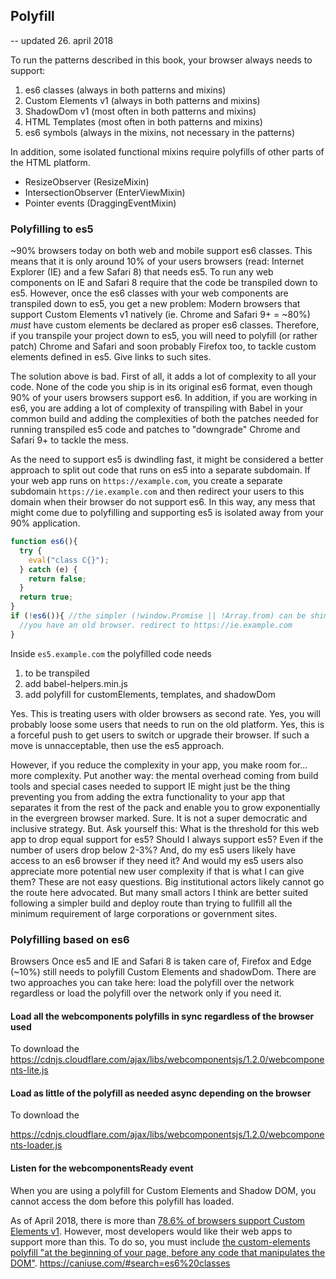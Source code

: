 ## Polyfill
 -- updated 26. april 2018

To run the patterns described in this book, your browser always needs to support:

1. es6 classes          (always in both patterns and mixins)
2. Custom Elements v1   (always in both patterns and mixins)
3. ShadowDom v1         (most often in both patterns and mixins)
4. HTML Templates       (most often in both patterns and mixins)
5. es6 symbols          (always in the mixins, not necessary in the patterns)

In addition, some isolated functional mixins require polyfills of other parts of the HTML platform.

* ResizeObserver        (ResizeMixin)
* IntersectionObserver  (EnterViewMixin)
* Pointer events        (DraggingEventMixin)

### Polyfilling to es5
~90% browsers today on both web and mobile support es6 classes. 
This means that it is only around 10% of your users browsers (read: Internet Explorer (IE) and a few Safari 8)
that needs es5. 
To run any web components on IE and Safari 8 require that the code be transpiled down to es5.
However, once the es6 classes with your web components are transpiled down to es5, you get a new problem:
Modern browsers that support Custom Elements v1 natively (ie. Chrome and Safari 9+ = ~80%) 
*must* have custom elements be declared as proper es6 classes. 
Therefore, if you transpile your project down to es5, you will need to polyfill (or rather patch)
Chrome and Safari and soon probably Firefox too, to tackle custom elements defined in es5.
Give links to such sites.

The solution above is bad. First of all, it adds a lot of complexity to all your code.
None of the code you ship is in its original es6 format, 
even though 90% of your users browsers support es6. 
In addition, if you are working in es6, you are adding a lot of complexity of transpiling 
with Babel in your common build and adding the complexities of both the patches needed for 
running transpiled es5 code and patches to "downgrade" Chrome and Safari 9+ to tackle the mess.

As the need to support es5 is dwindling fast, it might be considered a better approach to 
split out code that runs on es5 into a separate subdomain.
If your web app runs on `https://example.com`, you create a separate subdomain `https://ie.example.com`
and then redirect your users to this domain when their browser do not support es6.
In this way, any mess that might come due to polyfilling and supporting es5 is isolated 
away from your 90% application.

```javascript
function es6(){                                                 
  try {                                                           
    eval("class C{}");
  } catch (e) { 
    return false; 
  }
  return true;
}
if (!es6()){ //the simpler (!window.Promise || !Array.from) can be shimmed, so this is not 100% safe
  //you have an old browser. redirect to https://ie.example.com
}

```
Inside `es5.example.com` the polyfilled code needs
1. to be transpiled
2. add babel-helpers.min.js
3. add polyfill for customElements, templates, and shadowDom

Yes. This is treating users with older browsers as second rate. Yes, you will probably loose some users
that needs to run on the old platform. Yes, this is a forceful push to get users to switch or upgrade their
browser. If such a move is unnacceptable, then use the es5 approach.

However, if you reduce the complexity in your app, you make room for... more complexity.
Put another way: the mental overhead coming from build tools and special cases needed to support IE might
just be the thing preventing you from adding the extra functionality to your app that separates it from the 
rest of the pack and enable you to grow exponentially in the evergreen browser marked. Sure. 
It is not a super democratic and inclusive strategy. But. Ask yourself this: 
What is the threshold for this web app to drop equal support for es5? 
Should I always support es5? Even if the number of users drop below 2-3%? 
And, do my es5 users likely have access to an es6 browser if they need it? 
And would my es5 users also appreciate more potential new user complexity if that is what I can give them?
These are not easy questions. Big institutional actors likely cannot go the route here advocated. 
But many small actors I think are better suited following a simpler build and deploy route than trying to
fullfill all the minimum requirement of large corporations or government sites.

### Polyfilling based on es6
Browsers 
Once es5 and IE and Safari 8 is taken care of, Firefox and Edge (~10%) still needs to polyfill
Custom Elements and shadowDom. There are two approaches you can take here: 
load the polyfill over the network regardless or load the polyfill over the network only if you need it.

#### Load all the webcomponents polyfills in sync regardless of the browser used

To download the 
https://cdnjs.cloudflare.com/ajax/libs/webcomponentsjs/1.2.0/webcomponents-lite.js


#### Load as little of the polyfill as needed async depending on the browser
To download the 

https://cdnjs.cloudflare.com/ajax/libs/webcomponentsjs/1.2.0/webcomponents-loader.js

#### Listen for the webcomponentsReady event

When you are using a polyfill for Custom Elements and Shadow DOM, 
you cannot access the dom before this polyfill has loaded.





As of April 2018, there is more than  [78.6% of browsers support Custom Elements v1](https://caniuse.com/#search=custom%20Elements%20v1). 
However, most developers would like their web apps to support more than this.
To do so, you must include 
[the custom-elements polyfill "at the beginning of your page, before any code that manipulates the DOM"](https://github.com/webcomponents/custom-elements).
https://caniuse.com/#search=es6%20classes


<!--
Web components are not fully supported by all browsers in use, and therefore some polyfills must be included 
to patch the browsers that need it. This is described in the first part of this book. 
-->